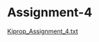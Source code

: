# Assignment-4
[Kiprop_Assignment_4.txt](https://github.com/Dicksonkiprop/Assignment-4/files/6353221/Kiprop_Assignment_4.txt)

